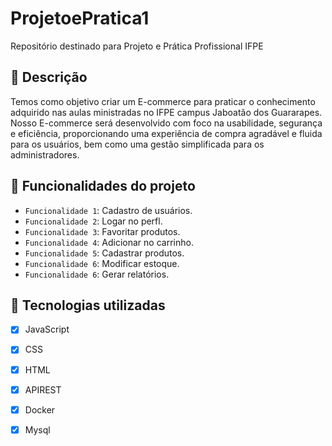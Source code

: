 # ProjetoePratica1
Repositório destinado para Projeto e Prática Profissional IFPE

<h2>📝 Descrição</h2>
Temos como objetivo criar um E-commerce para praticar o conhecimento adquirido nas aulas ministradas no IFPE campus Jaboatão dos Guararapes. 
Nosso E-commerce será desenvolvido com foco na usabilidade, segurança e eficiência, proporcionando uma experiência de compra agradável e fluida para os usuários, bem como uma gestão simplificada para os administradores.

## :hammer: Funcionalidades do projeto

- `Funcionalidade 1`: Cadastro de usuários.
- `Funcionalidade 2`: Logar no perfl.
- `Funcionalidade 3`: Favoritar produtos.
- `Funcionalidade 4`: Adicionar no carrinho.
- `Funcionalidade 5`: Cadastrar produtos.
- `Funcionalidade 6`: Modificar estoque.
- `Funcionalidade 6`: Gerar relatórios.

<h2>🔧 Tecnologias utilizadas</h2>

- [x] JavaScript
- [x] CSS
- [x] HTML
- [x] APIREST
- [x] Docker
- [x] Mysql

